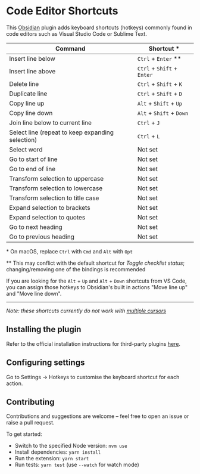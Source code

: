 # Code Editor Shortcuts

This [Obsidian](https://obsidian.md) plugin adds keyboard shortcuts (hotkeys) commonly found in code editors such as Visual Studio Code or Sublime Text.

| Command                                          | Shortcut \*                |
| ------------------------------------------------ | -------------------------- |
| Insert line below                                | `Ctrl` + `Enter` \*\*      |
| Insert line above                                | `Ctrl` + `Shift` + `Enter` |
| Delete line                                      | `Ctrl` + `Shift` + `K`     |
| Duplicate line                                   | `Ctrl` + `Shift` + `D`     |
| Copy line up                                     | `Alt` + `Shift` + `Up`     |
| Copy line down                                   | `Alt` + `Shift` + `Down`   |
| Join line below to current line                  | `Ctrl` + `J`               |
| Select line (repeat to keep expanding selection) | `Ctrl` + `L`               |
| Select word                                      | Not set                    |
| Go to start of line                              | Not set                    |
| Go to end of line                                | Not set                    |
| Transform selection to uppercase                 | Not set                    |
| Transform selection to lowercase                 | Not set                    |
| Transform selection to title case                | Not set                    |
| Expand selection to brackets                     | Not set                    |
| Expand selection to quotes                       | Not set                    |
| Go to next heading                               | Not set                    |
| Go to previous heading                           | Not set                    |

\* On macOS, replace `Ctrl` with `Cmd` and `Alt` with `Opt`

\*\* This may conflict with the default shortcut for _Toggle checklist status_; changing/removing one of the bindings is recommended

If you are looking for the `Alt` + `Up` and `Alt` + `Down` shortcuts from VS Code, you can assign those hotkeys to Obsidian's built in actions "Move line up" and "Move line down".

---

_Note: these shortcuts currently do not work with [multiple cursors](https://help.obsidian.md/How+to/Working+with+multiple+cursors)_

## Installing the plugin

Refer to the official installation instructions for third-party plugins [here](https://help.obsidian.md/Advanced+topics/Community+plugins).

## Configuring settings

Go to Settings → Hotkeys to customise the keyboard shortcut for each action.

## Contributing

Contributions and suggestions are welcome – feel free to open an issue or raise a pull request.

To get started:

- Switch to the specified Node version: `nvm use`
- Install dependencies: `yarn install`
- Run the extension: `yarn start`
- Run tests: `yarn test` (use `--watch` for watch mode)
